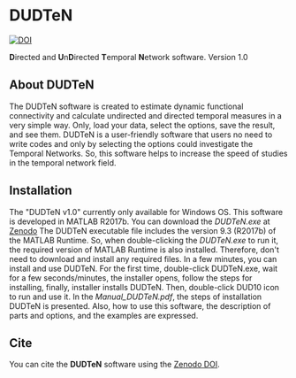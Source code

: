 # DUDTeN

[![DOI](https://zenodo.org/badge/DOI/10.5281/zenodo.3382274.svg)](https://doi.org/10.5281/zenodo.3382274)

**D**irected and **U**n**D**irected **T**emporal **N**etwork software. Version 1.0


## About DUDTeN

The DUDTeN software is created to estimate dynamic functional connectivity and calculate undirected and directed temporal measures in a very simple way. Only, load your data, select the options, save the result, and see them. 
DUDTeN is a user-friendly software that users no need to write codes and only by selecting the options could investigate the Temporal Networks. So, this software helps to increase the speed of studies in the temporal network field. 


## Installation

The "DUDTeN v1.0" currently only available for Windows OS.
This software is developed in MATLAB R2017b. 
You can download the _DUDTeN.exe_ at [Zenodo](https://doi.org/10.5281/zenodo.3382274)
The DUDTeN executable file includes the version 9.3 (R2017b) of the MATLAB Runtime. So, when double-clicking the _DUDTeN.exe_ to run it, the required version of MATLAB Runtime is also installed.
Therefore, don't need to download and install any required files. In a few minutes, you can install and use DUDTeN. 
For the first time, double-click DUDTeN.exe, wait for a few seconds/minutes, the installer opens, follow the steps for installing, finally, installer installs DUDTeN. Then, double-click DUD10 icon to run and use it.
In the _Manual_DUDTeN.pdf_, the steps of installation DUDTeN is presented. Also, how to use this software, the description of parts and options, and the examples are expressed.


## Cite

You can cite the **DUDTeN** software using the [Zenodo DOI](https://doi.org/10.5281/zenodo.3382274).
